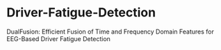 # Driver-Fatigue-Detection
DualFusion: Efficient Fusion of Time and Frequency Domain Features for EEG-Based Driver Fatigue Detection
